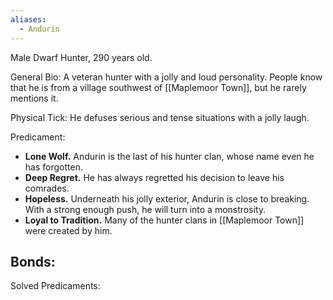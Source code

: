```yaml
---
aliases:
  - Andurin
---
```

Male Dwarf Hunter, 290 years old.

General Bio:
A veteran hunter with a jolly and loud personality. People know that he is from a village southwest of [[Maplemoor Town]], but he rarely mentions it.

Physical Tick:
He defuses serious and tense situations with a jolly laugh.

Predicament:
- **Lone Wolf.** Andurin is the last of his hunter clan, whose name even he has forgotten.
- **Deep Regret.** He has always regretted his decision to leave his comrades.
- **Hopeless.** Underneath his jolly exterior, Andurin is close to breaking. With a strong enough push, he will turn into a monstrosity.
- **Loyal to Tradition.** Many of the hunter clans in [[Maplemoor Town]] were created by him.

Bonds:
- 

Solved Predicaments: